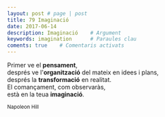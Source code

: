 ```yaml
---
layout: post # page | post
title: 79 Imaginació
date: 2017-06-14 
description: Imaginació    # Argument
keywords: imagination      # Paraules clau
coments: true    # Comentaris activats
---
```


Primer ve el **pensament**, <br />
després ve l'**organització** del mateix en idees i plans, <br />
després la **transformació** en realitat. <br />
El comançament, com observaràs, <br />
està en la teua **imaginació**. <br />

<small>Napoleon Hill</small>

